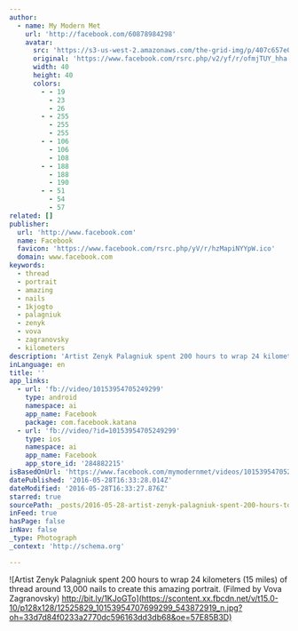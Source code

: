 ```yaml
---
author:
  - name: My Modern Met
    url: 'http://facebook.com/60878984298'
    avatar:
      src: 'https://s3-us-west-2.amazonaws.com/the-grid-img/p/407c657e00b544d063d0298eac175b44fc8ff076.png'
      original: 'https://www.facebook.com/rsrc.php/v2/yf/r/ofmjTUY_hha.png'
      width: 40
      height: 40
      colors:
        - - 19
          - 23
          - 26
        - - 255
          - 255
          - 255
        - - 106
          - 106
          - 108
        - - 188
          - 188
          - 190
        - - 51
          - 54
          - 57
related: []
publisher:
  url: 'http://www.facebook.com'
  name: Facebook
  favicon: 'https://www.facebook.com/rsrc.php/yV/r/hzMapiNYYpW.ico'
  domain: www.facebook.com
keywords:
  - thread
  - portrait
  - amazing
  - nails
  - 1kjogto
  - palagniuk
  - zenyk
  - vova
  - zagranovsky
  - kilometers
description: 'Artist Zenyk Palagniuk spent 200 hours to wrap 24 kilometers (15 miles) of thread around 13,000 nails to create this amazing portrait. (Filmed by Vova Zagranovsky) http://bit.ly/1KJoGTo'
inLanguage: en
title: ''
app_links:
  - url: 'fb://video/10153954705249299'
    type: android
    namespace: ai
    app_name: Facebook
    package: com.facebook.katana
  - url: 'fb://video/?id=10153954705249299'
    type: ios
    namespace: ai
    app_name: Facebook
    app_store_id: '284882215'
isBasedOnUrl: 'https://www.facebook.com/mymodernmet/videos/10153954705249299/'
datePublished: '2016-05-28T16:33:28.014Z'
dateModified: '2016-05-28T16:33:27.876Z'
starred: true
sourcePath: _posts/2016-05-28-artist-zenyk-palagniuk-spent-200-hours-to-wrap-24-kilometers.md
inFeed: true
hasPage: false
inNav: false
_type: Photograph
_context: 'http://schema.org'

---
```

![Artist Zenyk Palagniuk spent 200 hours to wrap 24 kilometers (15 miles) of thread around 13,000 nails to create this amazing portrait. (Filmed by Vova Zagranovsky) http://bit.ly/1KJoGTo](https://scontent.xx.fbcdn.net/v/t15.0-10/p128x128/12525829_10153954707699299_543872919_n.jpg?oh=33d7d84f0233a2770dc596163dd3db68&oe=57E85B3D)